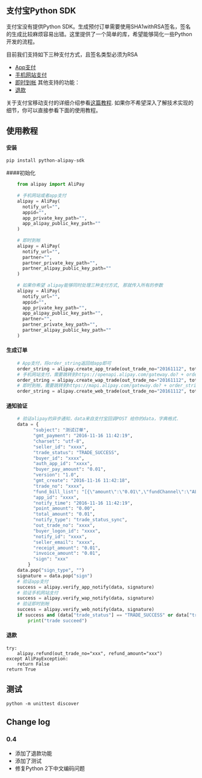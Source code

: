 ##  支付宝Python SDK

支付宝没有提供Python SDK。生成预付订单需要使用SHA1withRSA签名，签名的生成比较麻烦容易出错。这里提供了一个简单的库，希望能够简化一些Python开发的流程。

目前我们支持如下三种支付方式，且签名类型必须为RSA
* [App支付](https://doc.open.alipay.com/docs/doc.htm?treeId=193&articleId=105051&docType=1)
* [手机网站支付](https://doc.open.alipay.com/docs/doc.htm?treeId=193&articleId=105288&docType=1)
* [即时到帐](https://doc.open.alipay.com/doc2/detail?treeId=62&articleId=103566&docType=1)
其他支持的功能：
* [退款](https://doc.open.alipay.com/docs/api.htm?docType=4&apiId=759)

关于支付宝移动支付的详细介绍参看[这篇教程](https://ifconfiger.com/page/app-alipay-with-python). 如果你不希望深入了解技术实现的细节，你可以直接参看下面的使用教程。

## 使用教程
#### 安装

```bash
pip install python-alipay-sdk
```

####初始化
```Python
    from alipay import AliPay
    
    # 手机网站或者app支付
    alipay = AliPay(
      notify_url="", 
      appid="",
      app_private_key_path="", 
      app_alipay_public_key_path=""
    )
	
	# 即时到帐
	alipay = AliPay(
      notify_url="", 
      partner="",
      partner_private_key_path="", 
      partner_alipay_public_key_path=""
    )
	
	# 如果你希望 alipay能够同时处理三种支付方式, 那就传入所有的参数
	alipay = AliPay(
      notify_url="", 
	  appid="",
      app_private_key_path="",
      app_alipay_public_key_path="",
      partner="",
      partner_private_key_path="", 
      partner_alipay_public_key_path=""
    )
```
	
#### 生成订单
```Python
	# App支付，将order_string返回给app即可
	order_string = alipay.create_app_trade(out_trade_no="20161112", total_amount="0.01", subject="测试订单")
	# 手机网站支付，需要跳转到https://openapi.alipay.com/gateway.do? + order_string
	order_string = alipay.create_wap_trade(out_trade_no="20161112", total_amount="0.01", subject="测试订单", return_url="")
	# 即时到帐，需要跳转到https://mapi.alipay.com/gateway.do? + order_string
	order_string = alipay.create_web_trade(out_trade_no="20161112", total_amount="0.01", subject="测试订单", return_url="")
```
#### 通知验证
```Python
	# 验证alipay的异步通知，data来自支付宝回调POST 给你的data，字典格式.
	data = {
          "subject": "测试订单",
          "gmt_payment": "2016-11-16 11:42:19",
          "charset": "utf-8",
          "seller_id": "xxxx",
          "trade_status": "TRADE_SUCCESS",
          "buyer_id": "xxxx",
          "auth_app_id": "xxxx",
          "buyer_pay_amount": "0.01",
          "version": "1.0",
          "gmt_create": "2016-11-16 11:42:18",
          "trade_no": "xxxx",
          "fund_bill_list": "[{\"amount\":\"0.01\",\"fundChannel\":\"ALIPAYACCOUNT\"}]",
          "app_id": "xxxx",
          "notify_time": "2016-11-16 11:42:19",
          "point_amount": "0.00",
          "total_amount": "0.01",
          "notify_type": "trade_status_sync",
          "out_trade_no": "xxxx",
          "buyer_logon_id": "xxxx",
          "notify_id": "xxxx",
          "seller_email": "xxxx",
          "receipt_amount": "0.01",
          "invoice_amount": "0.01",
          "sign": "xxx"
        }
	data.pop("sign_type", "")
    signature = data.pop("sign")
	# 验证app支付
	success = alipay.verify_app_notify(data, signature)
    # 验证手机网站支付
	success = alipay.verify_wap_notify(data, signature)
	# 验证即时到帐
	success = alipay.verify_web_notify(data, signature)
	if success and (data["trade_status"] == "TRADE_SUCCESS" or data["trade_status"] == "TRADE_FINISHED" ):
		print("trade succeed")
```

#### 退款
```
try:
    alipay.refund(out_trade_no="xxx", refund_amount="xxx")
except AliPayException:
    return False
return True
```

## 测试
```
python -m unittest discover
```

## Change log
### 0.4
* 添加了退款功能
* 添加了测试
* 修复Python 2下中文编码问题
